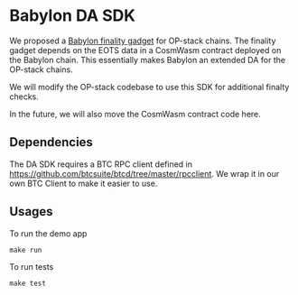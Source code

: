 # Babylon DA SDK

We proposed a [Babylon finality gadget](https://github.com/ethereum-optimism/specs/discussions/218) for OP-stack chains. The finality gadget depends on the EOTS data in a CosmWasm contract deployed on the Babylon chain. This essentially makes Babylon an extended DA for the OP-stack chains.

We will modify the OP-stack codebase to use this SDK for additional finalty checks.

In the future, we will also move the CosmWasm contract code here.

## Dependencies

The DA SDK requires a BTC RPC client defined in https://github.com/btcsuite/btcd/tree/master/rpcclient. We wrap it in our own BTC Client to make it easier to use.

## Usages

To run the demo app

```
make run
```

To run tests

```
make test
```
